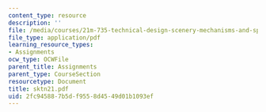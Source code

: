 ```yaml
---
content_type: resource
description: ''
file: /media/courses/21m-735-technical-design-scenery-mechanisms-and-special-effects-spring-2004/2fc945887b5df9558d4549d01b1093ef_sktn21.pdf
file_type: application/pdf
learning_resource_types:
- Assignments
ocw_type: OCWFile
parent_title: Assignments
parent_type: CourseSection
resourcetype: Document
title: sktn21.pdf
uid: 2fc94588-7b5d-f955-8d45-49d01b1093ef
---
```

